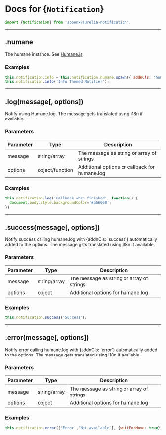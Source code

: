 Docs for {`Notification`}
=======

```javascript
import {Notification} from 'spoonx/aurelia-notification';
```

---------


.humane
------

The humane instance. See [Humane.js](http://wavded.github.io/humane-js/).

### Examples
```javascript
this.notification.info = this.notification.humane.spawn({ addnCls: 'humane-libnotify-info', timeout: 1000 });
this.notification.info('Info Themed Notifier');
```

---------

.log(message[, options])
------

Notify using Humane.log. The message gets translated using i18n if available.

### Parameters

| Parameter | Type            | Description                                    |
| --------- | --------------- | ---------------------------------------------- |
| message   | string/array    | The message as string or array of strings      |
| options   | object/function | Additional options or callback for humane.log  |

### Examples
```javascript
this.notification.log('Callback when finished', function() {
  document.body.style.backgroundColor='#a66000'; 
})
```

---------

.success(message[, options])
------

Notify success calling humane.log with {addnCls: 'success'} automatically 
added to the options. The message gets translated using i18n if available.

### Parameters

| Parameter | Type            | Description                                    |
| --------- | --------------- | ---------------------------------------------- |
| message   | string/array    | The message as string or array of strings      |
| options   | object          | Additional options for humane.log              |

### Examples
```javascript
this.notification.success('Success');
```

---------

.error(message[, options])
------

Notify error calling humane.log with {addnCls: 'error'} automatically 
added to the options. The message gets translated using i18n if available.

### Parameters

| Parameter | Type            | Description                                    |
| --------- | --------------- | ---------------------------------------------- |
| message   | string/array    | The message as string or array of strings      |
| options   | object          | Additional options for humane.log              |

### Examples
```javascript
this.notification.error(['Error','Not available'], {waitForMove: true});
```
